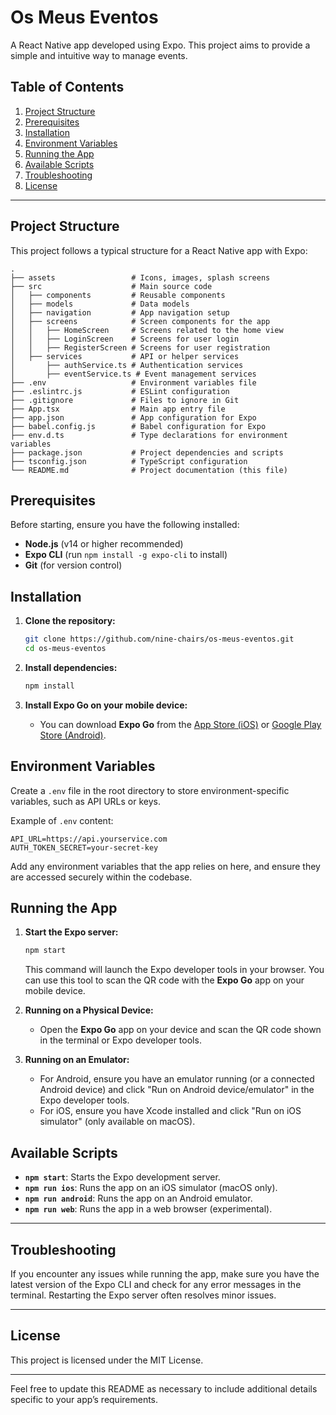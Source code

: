 # Os Meus Eventos

A React Native app developed using Expo. This project aims to provide a simple and intuitive way to manage events.

## Table of Contents

1. [Project Structure](#project-structure)
2. [Prerequisites](#prerequisites)
3. [Installation](#installation)
4. [Environment Variables](#environment-variables)
5. [Running the App](#running-the-app)
6. [Available Scripts](#available-scripts)
7. [Troubleshooting](#troubleshooting)
8. [License](#license)

---

## Project Structure

This project follows a typical structure for a React Native app with Expo:

```plaintext
.
├── assets                 # Icons, images, splash screens
├── src                    # Main source code
│   ├── components         # Reusable components
│   ├── models             # Data models
│   ├── navigation         # App navigation setup
│   ├── screens            # Screen components for the app
│   │   ├── HomeScreen     # Screens related to the home view
│   │   ├── LoginScreen    # Screens for user login
│   │   ├── RegisterScreen # Screens for user registration
│   ├── services           # API or helper services
│       ├── authService.ts # Authentication services
│       ├── eventService.ts # Event management services
├── .env                   # Environment variables file
├── .eslintrc.js           # ESLint configuration
├── .gitignore             # Files to ignore in Git
├── App.tsx                # Main app entry file
├── app.json               # App configuration for Expo
├── babel.config.js        # Babel configuration for Expo
├── env.d.ts               # Type declarations for environment variables
├── package.json           # Project dependencies and scripts
├── tsconfig.json          # TypeScript configuration
└── README.md              # Project documentation (this file)
```

## Prerequisites

Before starting, ensure you have the following installed:

- **Node.js** (v14 or higher recommended)
- **Expo CLI** (run `npm install -g expo-cli` to install)
- **Git** (for version control)

## Installation

1. **Clone the repository:**

   ```bash
   git clone https://github.com/nine-chairs/os-meus-eventos.git
   cd os-meus-eventos
   ```

2. **Install dependencies:**

   ```bash
   npm install
   ```

3. **Install Expo Go on your mobile device:**

   - You can download **Expo Go** from the [App Store (iOS)](https://apps.apple.com/app/expo-go/id982107779) or [Google Play Store (Android)](https://play.google.com/store/apps/details?id=host.exp.exponent).

## Environment Variables

Create a `.env` file in the root directory to store environment-specific variables, such as API URLs or keys.

Example of `.env` content:

```plaintext
API_URL=https://api.yourservice.com
AUTH_TOKEN_SECRET=your-secret-key
```

Add any environment variables that the app relies on here, and ensure they are accessed securely within the codebase.

## Running the App

1. **Start the Expo server:**

   ```bash
   npm start
   ```

   This command will launch the Expo developer tools in your browser. You can use this tool to scan the QR code with the **Expo Go** app on your mobile device.

2. **Running on a Physical Device:**

   - Open the **Expo Go** app on your device and scan the QR code shown in the terminal or Expo developer tools.

3. **Running on an Emulator:**

   - For Android, ensure you have an emulator running (or a connected Android device) and click "Run on Android device/emulator" in the Expo developer tools.
   - For iOS, ensure you have Xcode installed and click "Run on iOS simulator" (only available on macOS).

## Available Scripts

- **`npm start`**: Starts the Expo development server.
- **`npm run ios`**: Runs the app on an iOS simulator (macOS only).
- **`npm run android`**: Runs the app on an Android emulator.
- **`npm run web`**: Runs the app in a web browser (experimental).

---

## Troubleshooting

If you encounter any issues while running the app, make sure you have the latest version of the Expo CLI and check for any error messages in the terminal. Restarting the Expo server often resolves minor issues.

---

## License

This project is licensed under the MIT License.

---

Feel free to update this README as necessary to include additional details specific to your app’s requirements.

```

```
